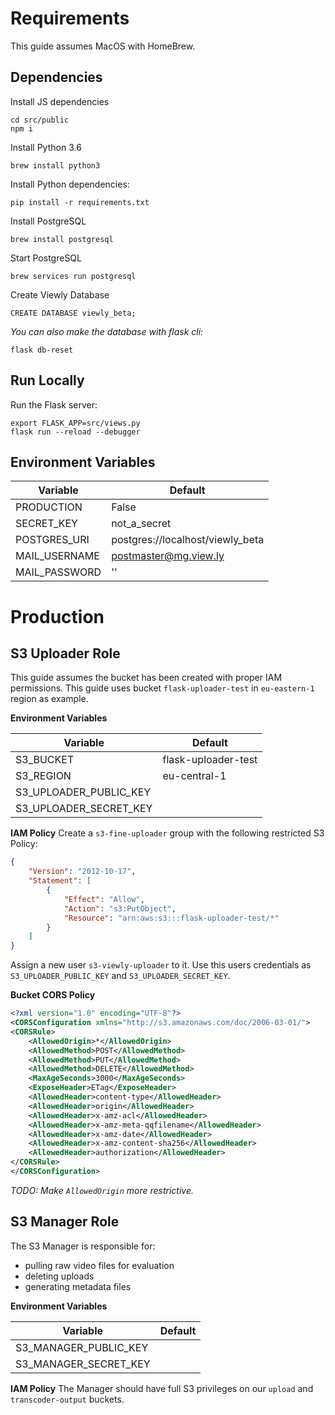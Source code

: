 # Requirements
This guide assumes MacOS with HomeBrew.

## Dependencies
Install JS dependencies
```
cd src/public
npm i
```


Install Python 3.6
```
brew install python3
```


Install Python dependencies:
```
pip install -r requirements.txt
```


Install PostgreSQL
```
brew install postgresql
```

Start PostgreSQL
```
brew services run postgresql
```

Create Viewly Database
```
CREATE DATABASE viewly_beta;
```

*You can also make the database with flask cli:*
```
flask db-reset
```

## Run Locally
Run the Flask server:
```
export FLASK_APP=src/views.py
flask run --reload --debugger
```


## Environment Variables

| Variable      | Default                          |
| ------------- | -------------------------------- |
| PRODUCTION    | False                            |
| SECRET_KEY    | not_a_secret                     |
| POSTGRES_URI  | postgres://localhost/viewly_beta |
| MAIL_USERNAME | postmaster@mg.view.ly            |
| MAIL_PASSWORD | ''                               |


# Production

## S3 Uploader Role
This guide assumes the bucket has been created with proper IAM permissions.
This guide uses bucket `flask-uploader-test` in `eu-eastern-1` region as example.

**Environment Variables**

| Variable               | Default                |
| ---------------------- | ---------------------- |
| S3_BUCKET              | flask-uploader-test    |
| S3_REGION              | eu-central-1           |
| S3_UPLOADER_PUBLIC_KEY |                        |
| S3_UPLOADER_SECRET_KEY |                        |

**IAM Policy**
Create a `s3-fine-uploader` group with the following restricted S3 Policy:
```json
{
    "Version": "2012-10-17",
    "Statement": [
        {
            "Effect": "Allow",
            "Action": "s3:PutObject",
            "Resource": "arn:aws:s3:::flask-uploader-test/*"
        }
    ]
}
```
Assign a new user `s3-viewly-uploader` to it. 
Use this users credentials as `S3_UPLOADER_PUBLIC_KEY` and `S3_UPLOADER_SECRET_KEY`.


**Bucket CORS Policy**
```xml
<?xml version="1.0" encoding="UTF-8"?>
<CORSConfiguration xmlns="http://s3.amazonaws.com/doc/2006-03-01/">
<CORSRule>
    <AllowedOrigin>*</AllowedOrigin>
    <AllowedMethod>POST</AllowedMethod>
    <AllowedMethod>PUT</AllowedMethod>
    <AllowedMethod>DELETE</AllowedMethod>
    <MaxAgeSeconds>3000</MaxAgeSeconds>
    <ExposeHeader>ETag</ExposeHeader>
    <AllowedHeader>content-type</AllowedHeader>
    <AllowedHeader>origin</AllowedHeader>
    <AllowedHeader>x-amz-acl</AllowedHeader>
    <AllowedHeader>x-amz-meta-qqfilename</AllowedHeader>
    <AllowedHeader>x-amz-date</AllowedHeader>
    <AllowedHeader>x-amz-content-sha256</AllowedHeader>
    <AllowedHeader>authorization</AllowedHeader>
</CORSRule>
</CORSConfiguration>
```
*TODO: Make `AllowedOrigin` more restrictive.*


## S3 Manager Role
The S3 Manager is responsible for:

 - pulling raw video files for evaluation
 - deleting uploads
 - generating metadata files


**Environment Variables**

| Variable              | Default                  |
| --------------------- | ------------------------ |
| S3_MANAGER_PUBLIC_KEY |                          |
| S3_MANAGER_SECRET_KEY |                          |


**IAM Policy**
The Manager should have full S3 privileges on our `upload` and `transcoder-output` buckets.

